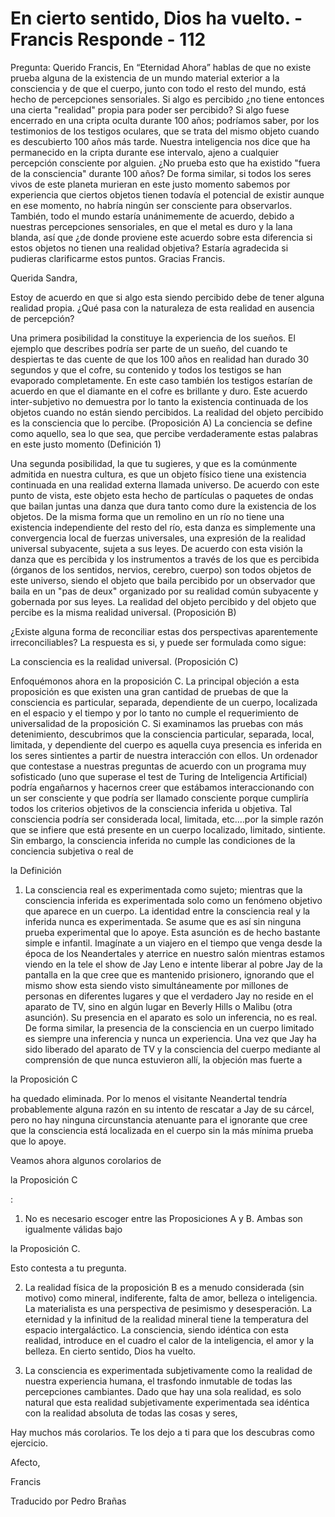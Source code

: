 # En cierto sentido, Dios ha vuelto. - Francis Responde  - 112

Pregunta: Querido Francis, En &ldquo;Eternidad Ahora&rdquo; hablas de que no existe prueba alguna de la existencia de un mundo material exterior a la consciencia y de que el cuerpo, junto con todo el resto del mundo, est&aacute; hecho de percepciones sensoriales. Si algo es percibido &iquest;no tiene entonces una cierta "realidad" propia para poder ser percibido? Si algo fuese encerrado en una cripta oculta durante 100 a&ntilde;os; podr&iacute;amos saber, por los testimonios de los testigos oculares, que se trata del mismo objeto cuando es descubierto 100 a&ntilde;os m&aacute;s tarde. Nuestra inteligencia nos dice que ha permanecido en la cripta durante ese intervalo, ajeno a cualquier percepci&oacute;n consciente por alguien. &iquest;No prueba esto que ha existido "fuera de la consciencia" durante 100 a&ntilde;os? De forma similar, si todos los seres vivos de este planeta murieran en este justo momento sabemos por experiencia que ciertos objetos tienen todav&iacute;a el potencial de existir aunque en ese momento, no habr&iacute;a ning&uacute;n ser consciente para observarlos. Tambi&eacute;n, todo el mundo estar&iacute;a un&aacute;nimemente de acuerdo, debido a nuestras percepciones sensoriales, en que el metal es duro y la lana blanda, as&iacute; que &iquest;de donde proviene este acuerdo sobre esta diferencia si estos objetos no tienen una realidad objetiva? Estar&iacute;a agradecida si pudieras clarificarme estos puntos. Gracias Francis.

Querida Sandra,

Estoy de acuerdo en que si algo esta siendo percibido debe de tener alguna realidad propia. &iquest;Qu&eacute; pasa con la naturaleza de esta realidad en ausencia de percepci&oacute;n?

Una primera posibilidad la constituye la experiencia de los sue&ntilde;os. El ejemplo que describes podr&iacute;a ser parte de un sue&ntilde;o, del cuando te despiertas te das cuente de que los 100 a&ntilde;os en realidad han durado 30 segundos y que el cofre, su contenido y todos los testigos se han evaporado completamente. En este caso tambi&eacute;n los testigos estar&iacute;an de acuerdo en que el diamante en el cofre es brillante y duro. Este acuerdo inter-subjetivo no demuestra por lo tanto la existencia continuada de los objetos cuando no est&aacute;n siendo percibidos. La realidad del objeto percibido es la consciencia que lo percibe. (Proposici&oacute;n A) La conciencia se define como aquello, sea lo que sea, que percibe verdaderamente estas palabras en este justo momento (Definici&oacute;n 1)

Una segunda posibilidad, la que tu sugieres, y que es la com&uacute;nmente admitida en nuestra cultura, es que un objeto f&iacute;sico tiene una existencia continuada en una realidad externa llamada universo. De acuerdo con este punto de vista, este objeto esta hecho de part&iacute;culas o paquetes de ondas que bailan juntas una danza que dura tanto como dure la existencia de los objetos. De la misma forma que un remolino en un r&iacute;o no tiene una existencia independiente del resto del r&iacute;o, esta danza es simplemente una convergencia local de fuerzas universales, una expresi&oacute;n de la realidad universal subyacente, sujeta a sus leyes. De acuerdo con esta visi&oacute;n la danza que es percibida y los instrumentos a trav&eacute;s de los que es percibida (&oacute;rganos de los sentidos, nervios, cerebro, cuerpo) son todos objetos de este universo, siendo el objeto que baila percibido por un observador que baila en un "pas de deux" organizado por su realidad com&uacute;n subyacente y gobernada por sus leyes. La realidad del objeto percibido y del objeto que percibe es la misma realidad universal. (Proposici&oacute;n B)

&iquest;Existe alguna forma de reconciliar estas dos perspectivas aparentemente irreconciliables? La respuesta es si, y puede ser formulada como sigue:

La consciencia es la realidad universal. (Proposici&oacute;n C)

Enfoqu&eacute;monos ahora en la proposici&oacute;n C. La principal objeci&oacute;n a esta proposici&oacute;n es que existen una gran cantidad de pruebas de que la consciencia es particular, separada, dependiente de un cuerpo, localizada en el espacio y el tiempo y por lo tanto no cumple el requerimiento de universalidad de la proposici&oacute;n C. Si examinamos las pruebas con m&aacute;s detenimiento, descubrimos que la consciencia particular, separada, local, limitada, y dependiente del cuerpo es aquella cuya presencia es inferida en los seres sintientes a partir de nuestra interacci&oacute;n con ellos. Un ordenador que contestase a nuestras preguntas de acuerdo con un programa muy sofisticado (uno que superase el test de Turing de Inteligencia Artificial) podr&iacute;a enga&ntilde;arnos y hacernos creer que est&aacute;bamos interaccionando con un ser consciente y que podr&iacute;a ser llamado consciente porque cumplir&iacute;a todos los criterios objetivos de la consciencia inferida u objetiva. Tal consciencia podr&iacute;a ser considerada local, limitada, etc.&hellip;por la simple raz&oacute;n que se infiere que est&aacute; presente en un cuerpo localizado, limitado, sintiente. Sin embargo, la consciencia inferida no cumple las condiciones de la conciencia subjetiva o real de 

la Definici&oacute;n

 1. La consciencia real es experimentada como sujeto; mientras que la consciencia inferida es experimentada solo como un fen&oacute;meno objetivo que aparece en un cuerpo. La identidad entre la consciencia real y la inferida nunca es experimentada. Se asume que es as&iacute; sin ninguna prueba experimental que lo apoye. Esta asunci&oacute;n es de hecho bastante simple e infantil. Imag&iacute;nate a un viajero en el tiempo que venga desde la &eacute;poca de los Neandertales y aterrice en nuestro sal&oacute;n mientras estamos viendo en la tele el show de Jay Leno e intente liberar al pobre Jay de la pantalla en la que cree que es mantenido prisionero, ignorando que el mismo show esta siendo visto simult&aacute;neamente por millones de personas en diferentes lugares y que el verdadero Jay no reside en el aparato de TV, sino en alg&uacute;n lugar en Beverly Hills o Malibu (otra asunci&oacute;n). Su presencia en el aparato es solo un inferencia, no es real. De forma similar, la presencia de la consciencia en un cuerpo limitado es siempre una inferencia y nunca un experiencia. Una vez que Jay ha sido liberado del aparato de TV y la consciencia del cuerpo mediante al comprensi&oacute;n de que nunca estuvieron all&iacute;, la objeci&oacute;n mas fuerte a 

la Proposici&oacute;n C

 ha quedado eliminada. Por lo menos el visitante Neandertal tendr&iacute;a probablemente alguna raz&oacute;n en su intento de rescatar a Jay de su c&aacute;rcel, pero no hay ninguna circunstancia atenuante para el ignorante que cree que la consciencia est&aacute; localizada en el cuerpo sin la m&aacute;s m&iacute;nima prueba que lo apoye.

Veamos ahora algunos corolarios de 

la Proposici&oacute;n C

:

1. No es necesario escoger entre las Proposiciones A y B. Ambas son igualmente v&aacute;lidas bajo 

la Proposici&oacute;n C.

 Esto contesta a tu pregunta.

2. La realidad f&iacute;sica de la proposici&oacute;n B es a menudo considerada (sin motivo) como mineral, indiferente, falta de amor, belleza o inteligencia. La materialista es una perspectiva de pesimismo y desesperaci&oacute;n. La eternidad y la infinitud de la realidad mineral tiene la temperatura del espacio intergal&aacute;ctico. La consciencia, siendo id&eacute;ntica con esta realidad, introduce en el cuadro el calor de la inteligencia, el amor y la belleza. En cierto sentido, Dios ha vuelto.

3. La consciencia es experimentada subjetivamente como la realidad de nuestra experiencia humana, el trasfondo inmutable de todas las percepciones cambiantes. Dado que hay una sola realidad, es solo natural que esta realidad subjetivamente experimentada sea id&eacute;ntica con la realidad absoluta de todas las cosas y seres, 

Hay muchos m&aacute;s corolarios. Te los dejo a ti para que los descubras como ejercicio.

Afecto,

Francis

Traducido por Pedro Bra&ntilde;as


